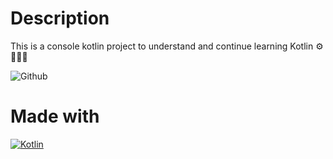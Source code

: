 # Description
This is a console kotlin project to understand and continue learning Kotlin ⚙️👨🏻‍💻

![Github](https://github.com/zearkiatos/kotlin-example-console/actions/workflows/action.yml/badge.svg)

# Made with
[![Kotlin](https://img.shields.io/badge/kotlin-7f52ff?style=for-the-badge&logo=kotlin&logoColor=white&labelColor=000000)]()